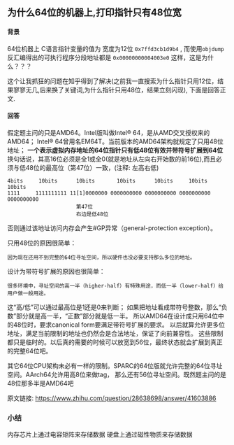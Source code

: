 ## 为什么64位的机器上,打印指针只有48位宽


#### 背景

64位机器上 C语言指针变量的值为 宽度为12位 `0x7ffd3cb1d9b4` , 
而使用`objdump`反汇编得出的可执行程序分段地址都是 `0x00000000004003e0` 这样，这是为什么？？？

这个让我抓狂的问题在知乎得到了解决(之前我一直搜索为什么指针只用12位，结果寥寥无几,后来换了关键词,为什么指针只用48位，结果立刻闪现),
下面是回答正文.

#### 回答

假定题主问的只是AMD64。Intel版叫做Intel® 64，是从AMD交叉授权来的AMD64；
Intel® 64曾用名EM64T。当前版本的AMD64架构就规定了只用48位地址；
**一个表示虚拟内存地址的64位指针只有低48位有效并带符号扩展到64位**
换句话说，其高16位必须是全1或全0(就是地址从左向右开始数的前16位),而且必须与低48位的最高位（第47位）一致，(注释: 左高右低) 
    
    4bits     10bits      10bits       10bits      10bits     10bits     10bits
    1111     1111111111 11[1]0000000 0000000000 0000000000 0000000000 0000000000   
                          第47位
                          右边是低48位
                          
否则通过该地址访问内存会产生#GP异常（general-protection exception）。

只用48位的原因很简单：

    因为现在还用不到完整的64位寻址空间，所以硬件也没必要支持那么多位的地址。
    
设计为带符号扩展的原因也很简单：

    很多环境中，寻址空间的高一半（higher-half）有特殊用途，而低一半（lower-half）给用户做一般用途。
    
这“高/低”可以通过最高位是1还是0来判断；
如果把地址看成带符号整数，那么“负数”部分就是高一半，“正数”部分就是低一半。
所以AMD64在设计成只用64位中的48位时，要求canonical form要满足带符号扩展的要求。
以后就算允许更多位地址，满足当前限制的地址也仍然会是合法地址，保证了向前兼容性。
这些限制都只是临时的。以后真的需要的时候可以放宽到56位，最终状态就会扩展到真正的完整64位吧。

其它64位CPU架构未必有一样的限制。SPARC的64位版就允许完整的64位寻址空间。AArch64允许用高8位来做tag，
那么还有56位寻址空间。既然题主问的是48位那多半是AMD64吧

原文链接: https://www.zhihu.com/question/28638698/answer/41603886

### 小结

内存芯片上通过电容矩阵来存储数据
硬盘上通过磁性物质来存储数据